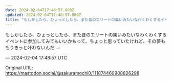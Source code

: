 ```yaml
---
date: 2024-02-04T17:48:57.800Z
updated: 2024-02-04T17:48:57.800Z
title: "もしかしたら、ひょっとしたら、また昔のエリートの集いみたいなわくわくするイベント[...]"
---
```


<p>もしかしたら、ひょっとしたら、また昔のエリートの集いみたいなわくわくするイベントに参加してみてもいいかもって、ちょっと思っていたけれど、その夢ももうきっと叶わないんだ…💧</p>

&mdash; 2024-02-04 17:48:57 UTC

Original URL: https://mastodon.social/@sakuramochi0/111874469908826298
